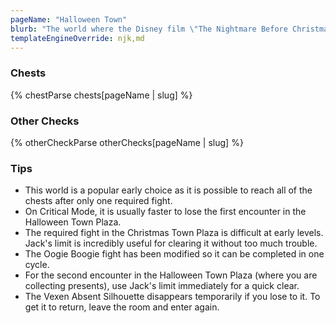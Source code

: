 ```yaml
---
pageName: "Halloween Town"
blurb: "The world where the Disney film \"The Nightmare Before Christmas\" takes place.  The dead speak! Halloween Town has heard a mysterious broadcast, a threat of REVENGE in the sinister voice of the late OOGIE BOOGIE.  Thanks to Maleficent's meddling, their old foe has returned and new threats to Christmas are appearing as well.  It's up to Sora and friends to save Christmas yet again."
templateEngineOverride: njk,md
---
```


### Chests
{% chestParse chests[pageName | slug] %}

### Other Checks
{% otherCheckParse otherChecks[pageName | slug] %}

### Tips
- This world is a popular early choice as it is possible to reach all of the chests after only one required fight.
- On Critical Mode, it is usually faster to lose the first encounter in the Halloween Town Plaza.
- The required fight in the Christmas Town Plaza is difficult at early levels.  Jack's limit is incredibly useful for clearing it without too much trouble.
- The Oogie Boogie fight has been modified so it can be completed in one cycle.
- For the second encounter in the Halloween Town Plaza (where you are collecting presents), use Jack's limit immediately for a quick clear.
- The Vexen Absent Silhouette disappears temporarily if you lose to it.  To get it to return, leave the room and enter again.